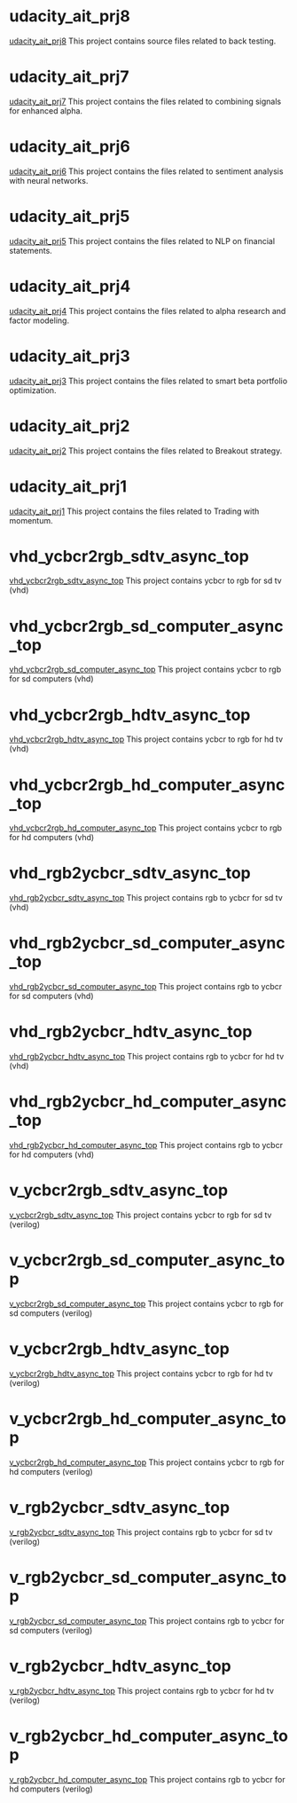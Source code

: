 
# udacity_ait_prj8

[udacity_ait_prj8](https://github.com/hkatarki/udacity_ait_prj8)
This project contains source files related to back testing.

# udacity_ait_prj7

[udacity_ait_prj7](https://github.com/hkatarki/udacity_ait_prj7)
This project contains the files related to combining signals for enhanced alpha.

# udacity_ait_prj6

[udacity_ait_prj6](https://github.com/hkatarki/udacity_ait_prj6)
This project contains the files related to sentiment analysis with neural networks.

# udacity_ait_prj5

[udacity_ait_prj5](https://github.com/hkatarki/udacity_ait_prj5)
This project contains the files related to NLP on financial statements.

# udacity_ait_prj4

[udacity_ait_prj4](https://github.com/hkatarki/udacity_ait_prj4)
This project contains the files related to alpha research and factor modeling.

# udacity_ait_prj3

[udacity_ait_prj3](https://github.com/hkatarki/udacity_ait_prj3)
This project contains the files related to smart beta portfolio optimization.

# udacity_ait_prj2

[udacity_ait_prj2](https://github.com/hkatarki/udacity_ait_prj2)
This project contains the files related to Breakout strategy.

# udacity_ait_prj1

[udacity_ait_prj1](https://github.com/hkatarki/udacity_ait_prj1)
This project contains the files related to Trading with momentum.

# vhd_ycbcr2rgb_sdtv_async_top

[vhd_ycbcr2rgb_sdtv_async_top](https://github.com/hkatarki/vhd_ycbcr2rgb_sdtv_async_top)
This project contains ycbcr to rgb for sd tv (vhd)

# vhd_ycbcr2rgb_sd_computer_async_top

[vhd_ycbcr2rgb_sd_computer_async_top](https://github.com/hkatarki/vhd_ycbcr2rgb_sd_computer_async_top)
This project contains ycbcr to rgb for sd computers (vhd)

# vhd_ycbcr2rgb_hdtv_async_top

[vhd_ycbcr2rgb_hdtv_async_top](https://github.com/hkatarki/vhd_ycbcr2rgb_hdtv_async_top)
This project contains ycbcr to rgb for hd tv (vhd)

# vhd_ycbcr2rgb_hd_computer_async_top

[vhd_ycbcr2rgb_hd_computer_async_top](https://github.com/hkatarki/vhd_ycbcr2rgb_hd_computer_async_top)
This project contains ycbcr to rgb for hd computers (vhd)

# vhd_rgb2ycbcr_sdtv_async_top

[vhd_rgb2ycbcr_sdtv_async_top](https://github.com/hkatarki/vhd_rgb2ycbcr_sdtv_async_top)
This project contains rgb to ycbcr for sd tv (vhd)

# vhd_rgb2ycbcr_sd_computer_async_top

[vhd_rgb2ycbcr_sd_computer_async_top](https://github.com/hkatarki/vhd_rgb2ycbcr_sd_computer_async_top)
This project contains rgb to ycbcr for sd computers (vhd)

# vhd_rgb2ycbcr_hdtv_async_top

[vhd_rgb2ycbcr_hdtv_async_top](https://github.com/hkatarki/vhd_rgb2ycbcr_hdtv_async_top)
This project contains rgb to ycbcr for hd tv (vhd)

# vhd_rgb2ycbcr_hd_computer_async_top

[vhd_rgb2ycbcr_hd_computer_async_top](https://github.com/hkatarki/vhd_rgb2ycbcr_hd_computer_async_top)
This project contains rgb to ycbcr for hd computers (vhd)

# v_ycbcr2rgb_sdtv_async_top

[v_ycbcr2rgb_sdtv_async_top](https://github.com/hkatarki/v_ycbcr2rgb_sdtv_async_top)
This project contains ycbcr to rgb for sd tv (verilog)

# v_ycbcr2rgb_sd_computer_async_top

[v_ycbcr2rgb_sd_computer_async_top](https://github.com/hkatarki/v_ycbcr2rgb_sd_computer_async_top)
This project contains ycbcr to rgb for sd computers (verilog)

# v_ycbcr2rgb_hdtv_async_top

[v_ycbcr2rgb_hdtv_async_top](https://github.com/hkatarki/v_ycbcr2rgb_hdtv_async_top)
This project contains ycbcr to rgb for hd tv (verilog)

# v_ycbcr2rgb_hd_computer_async_top

[v_ycbcr2rgb_hd_computer_async_top](https://github.com/hkatarki/v_ycbcr2rgb_hd_computer_async_top)
This project contains ycbcr to rgb for hd computers (verilog)

# v_rgb2ycbcr_sdtv_async_top

[v_rgb2ycbcr_sdtv_async_top](https://github.com/hkatarki/v_rgb2ycbcr_sdtv_async_top)
This project contains rgb to ycbcr for sd tv (verilog)

# v_rgb2ycbcr_sd_computer_async_top

[v_rgb2ycbcr_sd_computer_async_top](https://github.com/hkatarki/v_rgb2ycbcr_sd_computer_async_top)
This project contains rgb to ycbcr for sd computers (verilog)

# v_rgb2ycbcr_hdtv_async_top

[v_rgb2ycbcr_hdtv_async_top](https://github.com/hkatarki/v_rgb2ycbcr_hdtv_async_top)
This project contains rgb to ycbcr for hd tv (verilog)

# v_rgb2ycbcr_hd_computer_async_top

[v_rgb2ycbcr_hd_computer_async_top](https://github.com/hkatarki/v_rgb2ycbcr_hd_computer_async_top)
This project contains rgb to ycbcr for hd computers (verilog)



